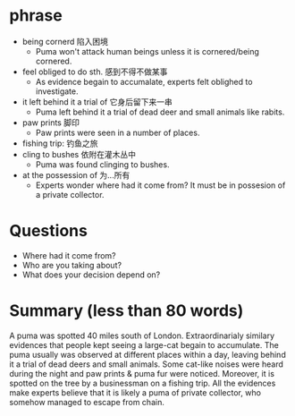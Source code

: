 # phrase
- being cornerd 陷入困境
    - Puma won't attack human beings unless it is cornered/being cornered.
- feel obliged to do sth. 感到不得不做某事
    - As evidence begain to accumalate, experts felt oblighed to investigate.
- it left behind it a trial of 它身后留下来一串
    - Puma left behind it a trial of dead deer and small animals like rabits.
- paw prints 脚印
    - Paw prints were seen in a number of places.
- fishing trip: 钓鱼之旅
- cling to bushes 依附在灌木丛中
    - Puma was found clinging to bushes.
- at the possession of 为...所有
    - Experts wonder where had it come from? It must be in possesion of a private collector.


# Questions
- Where had it come from?
- Who are you taking about?
- What does your decision depend on?


# Summary (less than 80 words)
A puma was spotted 40 miles south of London. Extraordinarialy similary evidences that people kept seeing a large-cat begain to accumulate. The puma usually was observed at different places within a day, leaving behind it a trial of dead deers and small animals. Some cat-like noises were heard during the night and paw prints & puma fur were noticed. Moreover, it is spotted on the tree by a businessman on a fishing trip. All the evidences make experts believe that it is likely a puma of private collector, who somehow managed to escape from chain.  